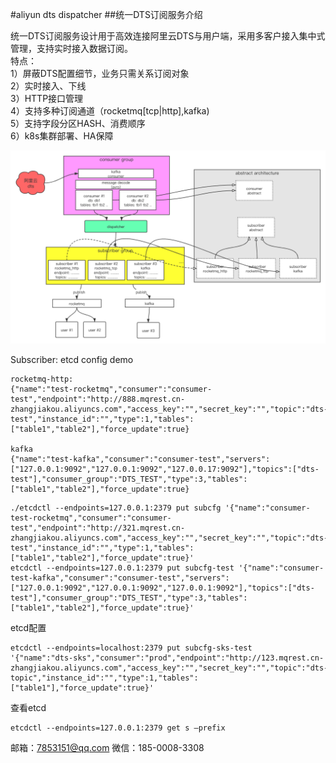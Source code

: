 #aliyun dts dispatcher
##统一DTS订阅服务介绍 

统一DTS订阅服务设计用于高效连接阿里云DTS与用户端，采用多客户接入集中式管理，支持实时接入数据订阅。<br> 
特点：<br> 
1）屏蔽DTS配置细节，业务只需关系订阅对象 <br>
2）实时接入、下线<br> 
3）HTTP接口管理<br> 
4）支持多种订阅通道（rocketmq[tcp|http],kafka)<br> 
5）支持字段分区HASH、消费顺序<br> 
6）k8s集群部署、HA保障<br>

![avatar](arch.png)

Subscriber: etcd config demo
```
rocketmq-http:
{"name":"test-rocketmq","consumer":"consumer-test","endpoint":"http://888.mqrest.cn-zhangjiakou.aliyuncs.com","access_key":"","secret_key":"","topic":"dts-test","instance_id":"","type":1,"tables":["table1","table2"],"force_update":true}

kafka
{"name":"test-kafka","consumer":"consumer-test","servers":["127.0.0.1:9092","127.0.0.1:9092","127.0.0.17:9092"],"topics":["dts-test"],"consumer_group":"DTS_TEST","type":3,"tables":["table1","table2"],"force_update":true}
```
```
./etcdctl --endpoints=127.0.0.1:2379 put subcfg '{"name":"consumer-test-rocketmq","consumer":"consumer-test","endpoint":"http://321.mqrest.cn-zhangjiakou.aliyuncs.com","access_key":"","secret_key":"","topic":"dts-test","instance_id":"","type":1,"tables":["table1","table2"],"force_update":true}'
etcdctl --endpoints=127.0.0.1:2379 put subcfg-test '{"name":"consumer-test-kafka","consumer":"consumer-test","servers":["127.0.0.1:9092","127.0.0.1:9092","127.0.0.1:9092"],"topics":["dts-test"],"consumer_group":"DTS_TEST","type":3,"tables":["table1","table2"],"force_update":true}'
```

etcd配置
```
etcdctl --endpoints=localhost:2379 put subcfg-sks-test
'{"name":"dts-sks","consumer":"prod","endpoint":"http://123.mqrest.cn-zhangjiakou.aliyuncs.com","access_key":"","secret_key":"","topic":"dts-topic","instance_id":"","type":1,"tables":["table1"],"force_update":true}'
```

查看etcd
```
etcdctl --endpoints=127.0.0.1:2379 get s —prefix
```

邮箱：7853151@qq.com
微信：185-0008-3308
